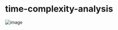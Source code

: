 # time-complexity-analysis

![image](https://user-images.githubusercontent.com/98642809/202903471-ad4bea8c-8884-4aaf-ab06-b04a8073a65d.png)
